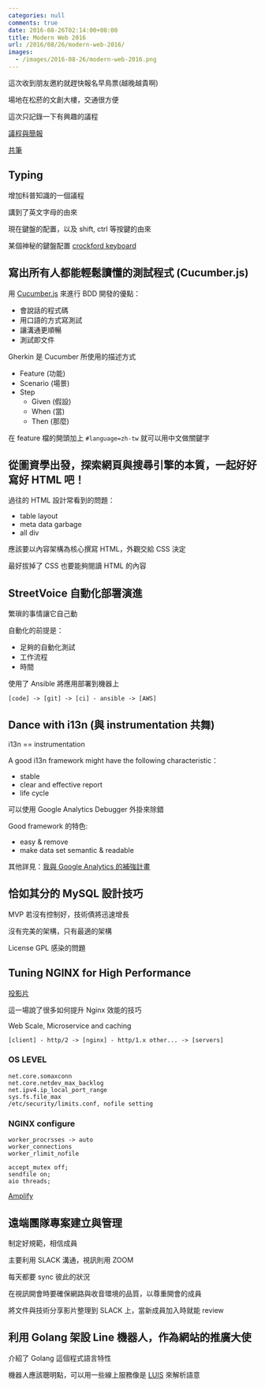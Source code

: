 ```yaml
---
categories: null
comments: true
date: 2016-08-26T02:14:00+08:00
title: Modern Web 2016
url: /2016/08/26/modern-web-2016/
images:
  - /images/2016-08-26/modern-web-2016.png
---
```


這次收到朋友邀約就趕快報名早鳥票(越晚越貴啊)

場地在松菸的文創大樓，交通很方便

這次只記錄一下有興趣的議程

<!--more-->

[議程與簡報](http://modernweb.tw/agenda.html#content)

[共筆](https://hackpad.com/ep/pad/static/xzpftpuQASz)

## Typing

增加科普知識的一個議程

講到了英文字母的由來

現在鍵盤的配置，以及 shift, ctrl 等按鍵的由來

某個神秘的鍵盤配置 [crockford keyboard](http://jslegers.github.io/crockfordkeyboard/)

## 寫出所有人都能輕鬆讀懂的測試程式 (Cucumber.js)

用 [Cucumber.js](https://github.com/cucumber/cucumber-js) 來進行 BDD 開發的優點：

- 會說話的程式碼
- 用口語的方式寫測試
- 讓溝通更順暢
- 測試即文件

Gherkin 是 Cucumber 所使用的描述方式
- Feature (功能)
- Scenario (場景)
- Step
    - Given (假設)
    - When (當)
    - Then (那麼)

在 feature 檔的開頭加上 `#language=zh-tw` 就可以用中文做關鍵字

## 從圖資學出發，探索網頁與搜尋引擎的本質，一起好好寫好 HTML 吧！

過往的 HTML 設計常看到的問題：
- table layout
- meta data garbage
- all div

應該要以內容架構為核心撰寫 HTML，外觀交給 CSS 決定

最好拔掉了 CSS 也要能夠閱讀 HTML 的內容

## StreetVoice 自動化部署演進

繁瑣的事情讓它自己動

自動化的前提是：
- 足夠的自動化測試
- 工作流程
- 時間

使用了 Ansible 將應用部署到機器上

```
[code] -> [git] -> [ci] - ansible -> [AWS]
```

## Dance with i13n (與 instrumentation 共舞)

i13n == instrumentation

A good i13n framework might have the following characteristic：
- stable
- clear and effective report
- life cycle

可以使用 Google Analytics Debugger 外掛來除錯

Good framework 的特色:
- easy & remove
- make data set semantic & readable

其他詳見：[我與 Google Analytics 的補強計畫](https://www.facebook.com/notes/paul-li/%E6%88%91%E8%88%87-google-analytics-%E7%9A%84%E8%A3%9C%E5%BC%B7%E8%A8%88%E7%95%AB/10153833718602211)

## 恰如其分的 MySQL 設計技巧

MVP 若沒有控制好，技術債將迅速增長

沒有完美的架構，只有最適的架構

License GPL 感染的問題

## Tuning NGINX for High Performance

[投影片](https://shadrin.org/talks/)

這一場說了很多如何提升 Nginx 效能的技巧

Web Scale, Microservice and caching

```
[client] - http/2 -> [nginx] - http/1.x other... -> [servers]
```

### OS LEVEL
```
net.core.somaxconn
net.core.netdev_max_backlog
net.ipv4.ip_local_port_range
sys.fs.file_max
/etc/security/limits.conf, nofile setting
```

### NGINX configure
```
worker_procrsses -> auto
worker_connections
worker_rlimit_nofile

accept_mutex off;
sendfile on;
aio threads;
```

[Amplify](https://www.nginx.com/amplify/)


## 遠端團隊專案建立與管理

制定好規範，相信成員

主要利用 SLACK 溝通，視訊則用 ZOOM

每天都要 sync 彼此的狀況

在視訊開會時要確保網路與收音環境的品質，以尊重開會的成員

將文件與技術分享影片整理到 SLACK 上，當新成員加入時就能 review


## 利用 Golang 架設 Line 機器人，作為網站的推廣大使

介紹了 Golang 這個程式語言特性

機器人應該聰明點，可以用一些線上服務像是 [LUIS](https://www.luis.ai/) 來解析語意
